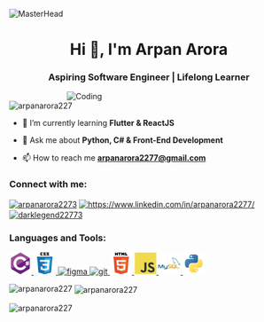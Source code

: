 ![MasterHead](https://img.freepik.com/free-vector/web-development-coding-programming-futuristic-banner-computer-code-laptop_3482-5572.jpg?w=2000)
<h1 align="center">Hi 👋, I'm Arpan Arora</h1>
<h3 align="center">Aspiring Software Engineer | Lifelong Learner</h3>
<img align="right" alt="Coding" width="400" src="https://media1.giphy.com/media/qgQUggAC3Pfv687qPC/giphy.gif"/>

<p align="left"> <img src="https://komarev.com/ghpvc/?username=arpanarora227&label=Profile%20views&color=0e75b6&style=flat" alt="arpanarora227" /> </p>

- 🌱 I’m currently learning **Flutter & ReactJS**

- 💬 Ask me about **Python, C# & Front-End Development**

- 📫 How to reach me **arpanarora2277@gmail.com**

<h3 align="left">Connect with me:</h3>
<p align="left">
<a href="https://twitter.com/arpanarora2273" target="blank"><img align="center" src="https://raw.githubusercontent.com/rahuldkjain/github-profile-readme-generator/master/src/images/icons/Social/twitter.svg" alt="arpanarora2273" height="30" width="40" /></a>
<a href="https://linkedin.com/in/https://www.linkedin.com/in/arpanarora2277/" target="blank"><img align="center" src="https://raw.githubusercontent.com/rahuldkjain/github-profile-readme-generator/master/src/images/icons/Social/linked-in-alt.svg" alt="https://www.linkedin.com/in/arpanarora2277/" height="30" width="40" /></a>
<a href="https://www.leetcode.com/darklegend22773" target="blank"><img align="center" src="https://raw.githubusercontent.com/rahuldkjain/github-profile-readme-generator/master/src/images/icons/Social/leet-code.svg" alt="darklegend22773" height="30" width="40" /></a>
</p>

<h3 align="left">Languages and Tools:</h3>
<p align="left"> <a href="https://www.w3schools.com/cs/" target="_blank" rel="noreferrer"> <img src="https://raw.githubusercontent.com/devicons/devicon/master/icons/csharp/csharp-original.svg" alt="csharp" width="40" height="40"/> </a> <a href="https://www.w3schools.com/css/" target="_blank" rel="noreferrer"> <img src="https://raw.githubusercontent.com/devicons/devicon/master/icons/css3/css3-original-wordmark.svg" alt="css3" width="40" height="40"/> </a> <a href="https://www.figma.com/" target="_blank" rel="noreferrer"> <img src="https://www.vectorlogo.zone/logos/figma/figma-icon.svg" alt="figma" width="40" height="40"/> </a> <a href="https://git-scm.com/" target="_blank" rel="noreferrer"> <img src="https://www.vectorlogo.zone/logos/git-scm/git-scm-icon.svg" alt="git" width="40" height="40"/> </a> <a href="https://www.w3.org/html/" target="_blank" rel="noreferrer"> <img src="https://raw.githubusercontent.com/devicons/devicon/master/icons/html5/html5-original-wordmark.svg" alt="html5" width="40" height="40"/> </a> <a href="https://developer.mozilla.org/en-US/docs/Web/JavaScript" target="_blank" rel="noreferrer"> <img src="https://raw.githubusercontent.com/devicons/devicon/master/icons/javascript/javascript-original.svg" alt="javascript" width="40" height="40"/> </a> <a href="https://www.mysql.com/" target="_blank" rel="noreferrer"> <img src="https://raw.githubusercontent.com/devicons/devicon/master/icons/mysql/mysql-original-wordmark.svg" alt="mysql" width="40" height="40"/> </a> <a href="https://www.python.org" target="_blank" rel="noreferrer"> <img src="https://raw.githubusercontent.com/devicons/devicon/master/icons/python/python-original.svg" alt="python" width="40" height="40"/> </a> </p>

<p><img align="left" src="https://github-readme-stats.vercel.app/api/top-langs?username=arpanarora227&show_icons=true&locale=en&layout=compact" alt="arpanarora227" /></p>

<p>&nbsp;<img align="center" src="https://github-readme-stats.vercel.app/api?username=arpanarora227&show_icons=true&locale=en" alt="arpanarora227" /></p>

<p><img align="center" src="https://github-readme-streak-stats.herokuapp.com/?user=arpanarora227&" alt="arpanarora227" /></p>
